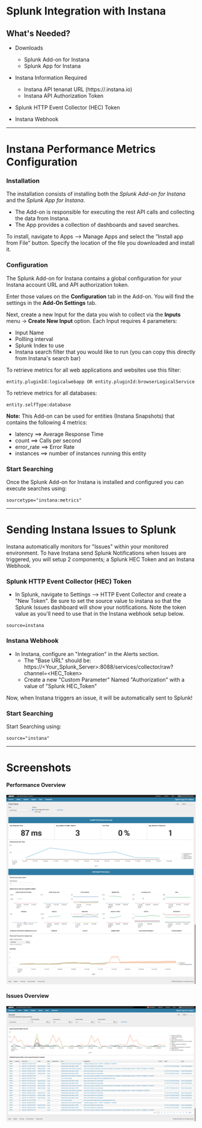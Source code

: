 # Splunk Integration with Instana


## What's Needed?
- Downloads
    - Splunk Add-on for Instana
    - Splunk App for Instana

- Instana Information Required
    - Instana API tenanat URL   (https://<your account>.instana.io)
    - Instana API Authorization Token

- Splunk HTTP Event Collector (HEC) Token
- Instana Webhook



----  
# Instana Performance Metrics Configuration

### Installation
The installation consists of installing both the *Splunk Add-on for Instana* and the *Splunk App for Instana*.   
  - The Add-on is responsible for executing the rest API calls and collecting the data from Instana.  
  - The App provides a collection of dashboards and saved searches.  
  
To install, navigate to Apps --> Manage Apps and select the “Install app from File” button.  Specify the location of the file you downloaded and install it.   

### Configuration
The Splunk Add-on for Instana contains a global configuration for your Instana account URL and API authorization token.  

Enter those values on the **Configuration** tab in the Add-on.  You will find the settings in the **Add-On Settings** tab.

Next, create a new Input for the data you wish to collect via the **Inputs** menu -> **Create New Input** option.  Each Input requires 4 parameters:
  - Input Name 
  - Pollling interval
  - Splunk Index to use
  - Instana search filter that you would like to run (you can copy this directly from Instana's search bar)
  
  To retrieve metrics for all web applications and websites use this filter: 
  ```
  entity.pluginId:logicalwebapp OR entity.pluginId:browserLogicalService
  ```
  To retrieve metrics for all databases: 
  ```
  entity.selfType:database 
  ```
**Note:** This Add-on can be used for entities (Instana Snapshots) that contains the following 4 metrics:  
  - latency     ==> Average Response Time
  - count       ==> Calls per second
  - error_rate  ==> Error Rate
  - instances   ==> number of instances running this entity


### Start Searching
Once the Splunk Add-on for Instana is installed and configured you can execute searches using: 
```
sourcetype="instana:metrics"
```


----  
# Sending Instana Issues to Splunk

Instana automatically monitors for "Issues" within your monitored environment.  To have Instana send Splunk Notifications when Issues are triggered, you will setup 2 components; a Splunk HEC Token and an Instana Webhook.

### Splunk HTTP Event Collector (HEC) Token
- In Splunk, navigate to Settings --> HTTP Event Collector and create a "New Token".  Be sure to set the source value to instana so that the Splunk Issues dashboard will show your notifications. Note the token value as you'll need to use that in the Instana webhook setup below. 
```
source=instana
```

### Instana Webhook
- In Instana, configure an "Integration" in the Alerts section.  
    - The "Base URL" should be: https://<Your_Splunk_Server>:8088/services/collector/raw?channel=<HEC_Token>  
    - Create a new "Custom Parameter" Named "Authorization" with a value of "Splunk HEC_Token"   

Now, when Instana triggers an issue, it will be automatically sent to Splunk!   


### Start Searching
Start Searching using: 
```
source="instana"
```

----  
# Screenshots
#### Performance Overview
<a href="Splunk_instana0.png" rel="Performance Screenshot"><img src="Splunk_instana0.png" alt="Performance Screenshot" /></a>

#### Issues Overview
<a href="Splunk_Instana_Issues.png" rel="Issues Screenshot"><img src="Splunk_Instana_Issues.png" alt="Issues Screenshot" /></a>

